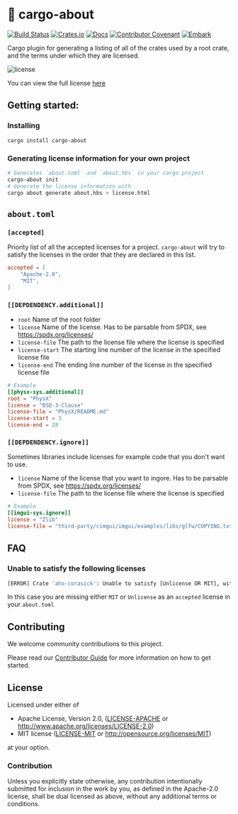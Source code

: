 # 📜 cargo-about

[![Build Status](https://github.com/EmbarkStudios/cargo-about/workflows/CI/badge.svg)](https://github.com/EmbarkStudios/cargo-about/actions?workflow=CI)
[![Crates.io](https://img.shields.io/crates/v/cargo-about.svg)](https://crates.io/crates/cargo-about)
[![Docs](https://docs.rs/cargo-about/badge.svg)](https://docs.rs/cargo-about)
[![Contributor Covenant](https://img.shields.io/badge/contributor%20covenant-v1.4%20adopted-ff69b4.svg)](CODE_OF_CONDUCT.md)
[![Embark](https://img.shields.io/badge/embark-open%20source-blueviolet.svg)](https://embark.dev)

Cargo plugin for generating a listing of all of the crates used by a root crate, and the terms under which they are licensed.

![license](https://i.imgur.com/pvOjj06.png)

You can view the full license [here](media/license.html)

## Getting started:

### Installing

```
cargo install cargo-about
```

### Generating license information for your own project

```bash
# Generates `about.toml` and `about.hbs` in your cargo project
cargo-about init
# Generate the license information with
cargo about generate about.hbs > license.html
```

## `about.toml`

### `[accepted]`

Priority list of all the accepted licenses for a project. `cargo-about` will try to satisfy the licenses in the order that they are declared in this list.

```toml
accepted = [
    "Apache-2.0",
    "MIT",
]
```
### `[[DEPDENDENCY.additional]]`
* `root` Name of the root folder
* `license` Name of the license. Has to be parsable from SPDX, see https://spdx.org/licenses/
* `license-file` The path to the license file where the license is specified
* `license-start` The starting line number of the license in the specified license file
* `license-end` The ending line number of the license in the specified license file


```toml
# Example
[[physx-sys.additional]]
root = "PhysX"
license = "BSD-3-Clause"
license-file = "PhysX/README.md"
license-start = 3
license-end = 28
```

### `[[DEPDENDENCY.ignore]]`
Sometimes libraries include licenses for example code that you don't want to use.

* `license` Name of the license that you want to ingore. Has to be parsable from SPDX, see https://spdx.org/licenses/
* `license-file` The path to the license file where the license is specified

```toml
# Example
[[imgui-sys.ignore]]
license = "Zlib"
license-file = "third-party/cimgui/imgui/examples/libs/glfw/COPYING.txt"
```

## FAQ

### Unable to satisfy the following licenses

```bash
[ERROR] Crate 'aho-corasick': Unable to satisfy [Unlicense OR MIT], with the following accepted licenses [Apache-2.0]
```

In this case you are missing either `MIT` or `Unlicense` as an `accepted` license in your `about.toml`

## Contributing

We welcome community contributions to this project.

Please read our [Contributor Guide](CONTRIBUTING.md) for more information on how to get started.

## License

Licensed under either of

* Apache License, Version 2.0, ([LICENSE-APACHE](LICENSE-APACHE) or http://www.apache.org/licenses/LICENSE-2.0)
* MIT license ([LICENSE-MIT](LICENSE-MIT) or http://opensource.org/licenses/MIT)

at your option.

### Contribution

Unless you explicitly state otherwise, any contribution intentionally submitted for inclusion in the work by you, as defined in the Apache-2.0 license, shall be dual licensed as above, without any additional terms or conditions.
